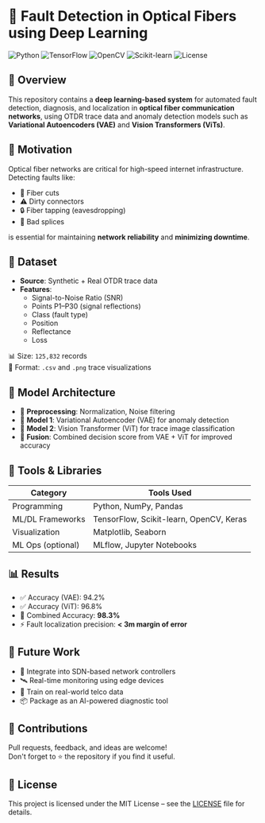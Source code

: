 # 🧠 Fault Detection in Optical Fibers using Deep Learning

![Python](https://img.shields.io/badge/Python-3.10-blue?logo=python)
![TensorFlow](https://img.shields.io/badge/TensorFlow-Used-orange?logo=tensorflow)
![OpenCV](https://img.shields.io/badge/OpenCV-Used-informational?logo=opencv)
![Scikit-learn](https://img.shields.io/badge/Scikit--learn-Used-yellow?logo=scikitlearn)
![License](https://img.shields.io/github/license/yourusername/Fault-Detection-in-Optical-Fibers)



## 📌 Overview

This repository contains a **deep learning-based system** for automated fault detection, diagnosis, and localization in **optical fiber communication networks**, using OTDR trace data and anomaly detection models such as **Variational Autoencoders (VAE)** and **Vision Transformers (ViTs)**.



## 🧪 Motivation

Optical fiber networks are critical for high-speed internet infrastructure. Detecting faults like:
- 🔴 Fiber cuts  
- ⚠️ Dirty connectors  
- 🔒 Fiber tapping (eavesdropping)  
- 🔧 Bad splices  

is essential for maintaining **network reliability** and **minimizing downtime**.



## 📂 Dataset

- **Source**: Synthetic + Real OTDR trace data
- **Features**:  
  - Signal-to-Noise Ratio (SNR)  
  - Points P1–P30 (signal reflections)  
  - Class (fault type)  
  - Position  
  - Reflectance  
  - Loss  

📊 Size: `125,832` records  
📁 Format: `.csv` and `.png` trace visualizations



## 🧠 Model Architecture

- 🔹 **Preprocessing**: Normalization, Noise filtering  
- 🔹 **Model 1**: Variational Autoencoder (VAE) for anomaly detection  
- 🔹 **Model 2**: Vision Transformer (ViT) for trace image classification  
- 🔹 **Fusion**: Combined decision score from VAE + ViT for improved accuracy



## 🔧 Tools & Libraries

| Category             | Tools Used                                        |
|-|--|
| Programming          | Python, NumPy, Pandas                            |
| ML/DL Frameworks     | TensorFlow, Scikit-learn, OpenCV, Keras          |
| Visualization        | Matplotlib, Seaborn                              |
| ML Ops (optional)    | MLflow, Jupyter Notebooks                        |



## 📊 Results

- ✅ Accuracy (VAE): 94.2%  
- ✅ Accuracy (ViT): 96.8%  
- 🔁 Combined Accuracy: **98.3%**  
- ⚡ Fault localization precision: **< 3m margin of error**



## 🧠 Future Work

- 🔧 Integrate into SDN-based network controllers  
- 🛰️ Real-time monitoring using edge devices  
- 🧠 Train on real-world telco data  
- 📦 Package as an AI-powered diagnostic tool  



## 🤝 Contributions

Pull requests, feedback, and ideas are welcome!  
Don't forget to ⭐️ the repository if you find it useful.



## 📜 License

This project is licensed under the MIT License – see the [LICENSE](LICENSE) file for details.


   
